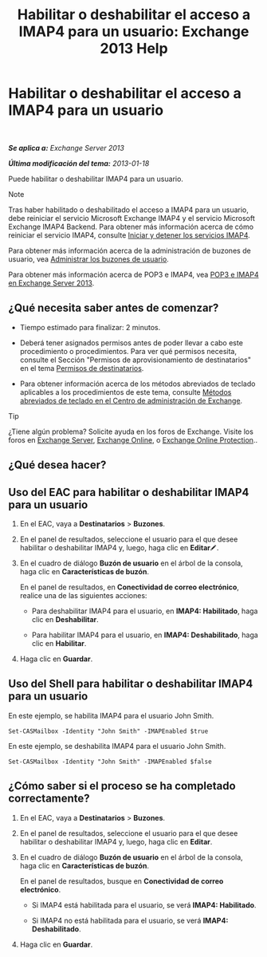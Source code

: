 ﻿---
title: 'Habilitar o deshabilitar el acceso a IMAP4 para un usuario: Exchange 2013 Help'
TOCTitle: Habilitar o deshabilitar el acceso a IMAP4 para un usuario
ms:assetid: a685fae4-b6f1-42fe-8bdc-5f99f9617799
ms:mtpsurl: https://technet.microsoft.com/es-es/library/Bb676481(v=EXCHG.150)
ms:contentKeyID: 49895814
ms.date: 04/23/2018
mtps_version: v=EXCHG.150
ms.translationtype: HT
---

# Habilitar o deshabilitar el acceso a IMAP4 para un usuario

 

_**Se aplica a:** Exchange Server 2013_

_**Última modificación del tema:** 2013-01-18_

Puede habilitar o deshabilitar IMAP4 para un usuario.


> [!NOTE]
> Tras haber habilitado o deshabilitado el acceso a IMAP4 para un usuario, debe reiniciar el servicio Microsoft Exchange IMAP4 y el servicio Microsoft Exchange IMAP4 Backend. Para obtener más información acerca de cómo reiniciar el servicio IMAP4, consulte <A href="start-and-stop-the-imap4-services-exchange-2013-help.md">Iniciar y detener los servicios IMAP4</A>.



Para obtener más información acerca de la administración de buzones de usuario, vea [Administrar los buzones de usuario](manage-user-mailboxes-exchange-2013-help.md).

Para obtener más información acerca de POP3 e IMAP4, vea [POP3 e IMAP4 en Exchange Server 2013](pop3-and-imap4-in-exchange-server-2013-exchange-2013-help.md).

## ¿Qué necesita saber antes de comenzar?

  - Tiempo estimado para finalizar: 2 minutos.

  - Deberá tener asignados permisos antes de poder llevar a cabo este procedimiento o procedimientos. Para ver qué permisos necesita, consulte el Sección "Permisos de aprovisionamiento de destinatarios" en el tema [Permisos de destinatarios](recipients-permissions-exchange-2013-help.md).

  - Para obtener información acerca de los métodos abreviados de teclado aplicables a los procedimientos de este tema, consulte [Métodos abreviados de teclado en el Centro de administración de Exchange](keyboard-shortcuts-in-the-exchange-admin-center-exchange-online-protection-help.md).


> [!TIP]
> ¿Tiene algún problema? Solicite ayuda en los foros de Exchange. Visite los foros en <A href="https://go.microsoft.com/fwlink/p/?linkid=60612">Exchange Server</A>, <A href="https://go.microsoft.com/fwlink/p/?linkid=267542">Exchange Online</A>, o <A href="https://go.microsoft.com/fwlink/p/?linkid=285351">Exchange Online Protection</A>..



## ¿Qué desea hacer?

## Uso del EAC para habilitar o deshabilitar IMAP4 para un usuario

1.  En el EAC, vaya a **Destinatarios** \> **Buzones**.

2.  En el panel de resultados, seleccione el usuario para el que desee habilitar o deshabilitar IMAP4 y, luego, haga clic en **Editar**![Icono Editar](images/Bb124582.6f53ccb2-1f13-4c02-bea0-30690e6ea71d(EXCHG.150).gif "Icono Editar").

3.  En el cuadro de diálogo **Buzón de usuario** en el árbol de la consola, haga clic en **Características de buzón**.
    
    En el panel de resultados, en **Conectividad de correo electrónico**, realice una de las siguientes acciones:
    
      - Para deshabilitar IMAP4 para el usuario, en **IMAP4: Habilitado**, haga clic en **Deshabilitar**.
    
      - Para habilitar IMAP4 para el usuario, en **IMAP4: Deshabilitado**, haga clic en **Habilitar**.

4.  Haga clic en **Guardar**.

## Uso del Shell para habilitar o deshabilitar IMAP4 para un usuario

En este ejemplo, se habilita IMAP4 para el usuario John Smith.

    Set-CASMailbox -Identity "John Smith" -IMAPEnabled $true

En este ejemplo, se deshabilita IMAP4 para el usuario John Smith.

    Set-CASMailbox -Identity "John Smith" -IMAPEnabled $false

## ¿Cómo saber si el proceso se ha completado correctamente?

1.  En el EAC, vaya a **Destinatarios** \> **Buzones**.

2.  En el panel de resultados, seleccione el usuario para el que desee habilitar o deshabilitar IMAP4 y, luego, haga clic en **Editar**.

3.  En el cuadro de diálogo **Buzón de usuario** en el árbol de la consola, haga clic en **Características de buzón**.
    
    En el panel de resultados, busque en **Conectividad de correo electrónico**.
    
      - Si IMAP4 está habilitada para el usuario, se verá **IMAP4: Habilitado**.
    
      - Si IMAP4 no está habilitada para el usuario, se verá **IMAP4: Deshabilitado**.

4.  Haga clic en **Guardar**.

